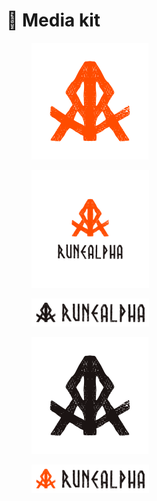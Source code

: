 # 🎨 Media kit

<figure><img src="../.gitbook/assets/logo_ra copy 2@4x (1).png" alt="" width="187"><figcaption></figcaption></figure>

<figure><img src="../.gitbook/assets/logo_ra copy 3@4x (1).png" alt="" width="188"><figcaption></figcaption></figure>

<figure><img src="../.gitbook/assets/logo_ra copy 6@4x (1).png" alt="" width="188"><figcaption></figcaption></figure>

<figure><img src="../.gitbook/assets/logo_ra copy 7@4x (1).png" alt="" width="187"><figcaption></figcaption></figure>

<figure><img src="../.gitbook/assets/logo_ra copy@4x (2).png" alt="" width="188"><figcaption></figcaption></figure>

